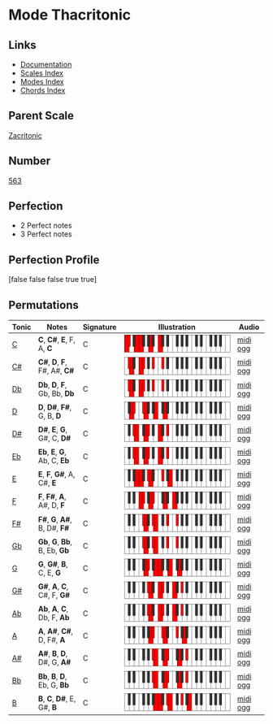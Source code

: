 # Mode Thacritonic

## Links

- [Documentation](index.md)
- [Scales Index](Scales.md)
- [Modes Index](Modes.md)
- [Chords Index](Chords.md)

## Parent Scale

[Zacritonic](ScaleZacritonic.md)

## Number

[563](https://ianring.com/musictheory/scales/563)

## Perfection

- 2 Perfect notes
- 3 Perfect notes

## Perfection Profile

[false false false true true]

## Permutations

| Tonic | Notes | Signature | Illustration | Audio |
|-------|-------|-----------|--------------|-------|
| [C](ModeCNaturalThacritonic.md) | **C**, **C#**, **E**, F, A, **C** | C | ![CNaturalThacritonic](ModeCNaturalThacritonic.png) | [midi](ModeCNaturalThacritonic.mid) [ogg](ModeCNaturalThacritonic.ogg) |
| [C#](ModeCSharpThacritonic.md) | **C#**, **D**, **F**, F#, A#, **C#** | C | ![CSharpThacritonic](ModeCSharpThacritonic.png) | [midi](ModeCSharpThacritonic.mid) [ogg](ModeCSharpThacritonic.ogg) |
| [Db](ModeDFlatThacritonic.md) | **Db**, **D**, **F**, Gb, Bb, **Db** | C | ![DFlatThacritonic](ModeDFlatThacritonic.png) | [midi](ModeDFlatThacritonic.mid) [ogg](ModeDFlatThacritonic.ogg) |
| [D](ModeDNaturalThacritonic.md) | **D**, **D#**, **F#**, G, B, **D** | C | ![DNaturalThacritonic](ModeDNaturalThacritonic.png) | [midi](ModeDNaturalThacritonic.mid) [ogg](ModeDNaturalThacritonic.ogg) |
| [D#](ModeDSharpThacritonic.md) | **D#**, **E**, **G**, G#, C, **D#** | C | ![DSharpThacritonic](ModeDSharpThacritonic.png) | [midi](ModeDSharpThacritonic.mid) [ogg](ModeDSharpThacritonic.ogg) |
| [Eb](ModeEFlatThacritonic.md) | **Eb**, **E**, **G**, Ab, C, **Eb** | C | ![EFlatThacritonic](ModeEFlatThacritonic.png) | [midi](ModeEFlatThacritonic.mid) [ogg](ModeEFlatThacritonic.ogg) |
| [E](ModeENaturalThacritonic.md) | **E**, **F**, **G#**, A, C#, **E** | C | ![ENaturalThacritonic](ModeENaturalThacritonic.png) | [midi](ModeENaturalThacritonic.mid) [ogg](ModeENaturalThacritonic.ogg) |
| [F](ModeFNaturalThacritonic.md) | **F**, **F#**, **A**, A#, D, **F** | C | ![FNaturalThacritonic](ModeFNaturalThacritonic.png) | [midi](ModeFNaturalThacritonic.mid) [ogg](ModeFNaturalThacritonic.ogg) |
| [F#](ModeFSharpThacritonic.md) | **F#**, **G**, **A#**, B, D#, **F#** | C | ![FSharpThacritonic](ModeFSharpThacritonic.png) | [midi](ModeFSharpThacritonic.mid) [ogg](ModeFSharpThacritonic.ogg) |
| [Gb](ModeGFlatThacritonic.md) | **Gb**, **G**, **Bb**, B, Eb, **Gb** | C | ![GFlatThacritonic](ModeGFlatThacritonic.png) | [midi](ModeGFlatThacritonic.mid) [ogg](ModeGFlatThacritonic.ogg) |
| [G](ModeGNaturalThacritonic.md) | **G**, **G#**, **B**, C, E, **G** | C | ![GNaturalThacritonic](ModeGNaturalThacritonic.png) | [midi](ModeGNaturalThacritonic.mid) [ogg](ModeGNaturalThacritonic.ogg) |
| [G#](ModeGSharpThacritonic.md) | **G#**, **A**, **C**, C#, F, **G#** | C | ![GSharpThacritonic](ModeGSharpThacritonic.png) | [midi](ModeGSharpThacritonic.mid) [ogg](ModeGSharpThacritonic.ogg) |
| [Ab](ModeAFlatThacritonic.md) | **Ab**, **A**, **C**, Db, F, **Ab** | C | ![AFlatThacritonic](ModeAFlatThacritonic.png) | [midi](ModeAFlatThacritonic.mid) [ogg](ModeAFlatThacritonic.ogg) |
| [A](ModeANaturalThacritonic.md) | **A**, **A#**, **C#**, D, F#, **A** | C | ![ANaturalThacritonic](ModeANaturalThacritonic.png) | [midi](ModeANaturalThacritonic.mid) [ogg](ModeANaturalThacritonic.ogg) |
| [A#](ModeASharpThacritonic.md) | **A#**, **B**, **D**, D#, G, **A#** | C | ![ASharpThacritonic](ModeASharpThacritonic.png) | [midi](ModeASharpThacritonic.mid) [ogg](ModeASharpThacritonic.ogg) |
| [Bb](ModeBFlatThacritonic.md) | **Bb**, **B**, **D**, Eb, G, **Bb** | C | ![BFlatThacritonic](ModeBFlatThacritonic.png) | [midi](ModeBFlatThacritonic.mid) [ogg](ModeBFlatThacritonic.ogg) |
| [B](ModeBNaturalThacritonic.md) | **B**, **C**, **D#**, E, G#, **B** | C | ![BNaturalThacritonic](ModeBNaturalThacritonic.png) | [midi](ModeBNaturalThacritonic.mid) [ogg](ModeBNaturalThacritonic.ogg) |
